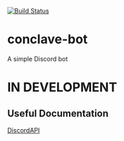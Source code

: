 [![Build Status](https://travis-ci.org/jpl154/conclavebot.svg?branch=develop)](https://travis-ci.org/jpl154/conclavebot)

# conclave-bot
A simple Discord bot

# IN DEVELOPMENT
## Useful Documentation
[DiscordAPI](https://discordapp.com/developers/docs/intro)
